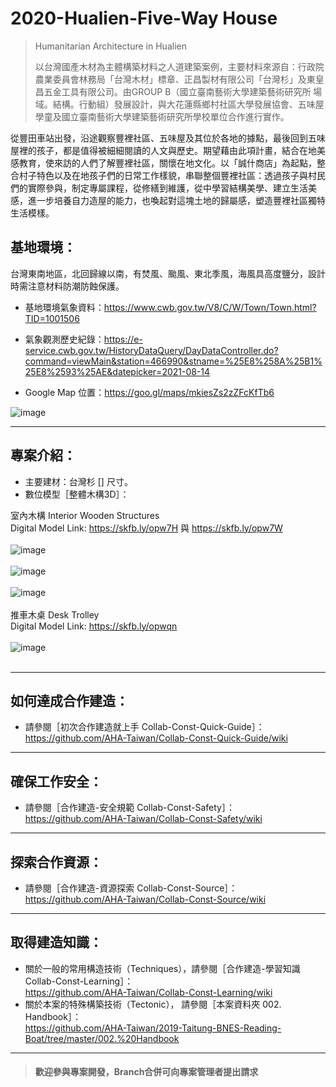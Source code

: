 # 2020-Hualien-Five-Way House

>Humanitarian Architecture in Hualien<br/>
>
>以台灣國產木材為主體構築材料之人道建築案例，主要材料來源自：行政院農業委員會林務局「台灣木材」標章、正昌製材有限公司「台灣杉」及東皇昌五金工具有限公司。由GROUP B（國立臺南藝術⼤學建築藝術研究所
場域。結構。⾏動組）發展設計，與大花蓮縣鄉村社區⼤學發展協會、五味屋學童及國立臺南藝術⼤學建築藝術研究所學校單位合作進行實作。<br/>

從豐⽥⾞站出發，沿途觀察豐裡社區、五味屋及其位於各地的據點，最後回到五味屋裡的孩⼦，都是值得被細細閱讀的⼈⽂與歷史。期望藉由此項計畫，結合在地美感教育，使來訪的⼈們了解豐裡社區，關懷在地⽂化。以「誠什商店」為起點，整合村⼦特⾊以及在地孩⼦們的⽇常⼯作樣貌，串聯整個豐裡社區：透過孩⼦與村⺠們的實際參與，制定專屬課程，從修繕到維護，從中學習結構美學、建立⽣活美感，進⼀步培養⾃⼒造屋的能⼒，也喚起對這塊⼟地的歸屬感，塑造豐裡社區獨特⽣活模樣。<br/>


## 基地環境：<br/>
台灣東南地區，北回歸線以南，有焚風、颱風、東北季風，海風具高度鹽分，設計時需注意材料防潮防蝕保護。<br/>
* 基地環境氣象資料：https://www.cwb.gov.tw/V8/C/W/Town/Town.html?TID=1001506 <br/>
* 氣象觀測歷史紀錄：https://e-service.cwb.gov.tw/HistoryDataQuery/DayDataController.do?command=viewMain&station=466990&stname=%25E8%258A%25B1%25E8%2593%25AE&datepicker=2021-08-14<br/>

* Google Map 位置：https://goo.gl/maps/mkiesZs2zZFcKfTb6<br/>

![image](https://github.com/linghsuanh/2020_Hualian_Five-Way-House/blob/main/001.%20Blueprint/README%20IMAGE%20(Sketchfab%2BGMap)/FWH_GMap.png)
***
## 專案介紹：<br/>

* 主要建材：台灣杉 [] 尺寸。
* 數位模型［整體木構3D］：

室內木構 Interior Wooden Structures<br/>
Digital Model Link: https://skfb.ly/opw7H 與 https://skfb.ly/opw7W
<br/>
<br/>
![image](https://github.com/linghsuanh/2020_Hualian_Five-Way-House/blob/main/001.%20Blueprint/README%20IMAGE%20(Sketchfab%2BGMap)/FWH_Sketchfab_Model/FWH_Sketchfab_Model_01.png)
<br/>
<br/>
![image](https://github.com/linghsuanh/2020_Hualian_Five-Way-House/blob/main/001.%20Blueprint/README%20IMAGE%20(Sketchfab%2BGMap)/FWH_Sketchfab_Model/FWH_Sketchfab_Model_02.png)
<br/>
<br/>
![image](https://github.com/linghsuanh/2020_Hualian_Five-Way-House/blob/main/001.%20Blueprint/README%20IMAGE%20(Sketchfab%2BGMap)/FWH_Sketchfab_Model/FWH_Sketchfab_Model_03.png)
<br/>
<br/>
推車木桌 Desk Trolley<br/>
Digital Model Link: https://skfb.ly/opwqn
<br/>
<br/>
![image](https://github.com/linghsuanh/2020_Hualian_Five-Way-House/blob/main/001.%20Blueprint/README%20IMAGE%20(Sketchfab%2BGMap)/FWH_Sketchfab_Model/FWH_Sketchfab_Desk_Model.png)
<br/>
<br/>
***
## 如何達成合作建造：<br/>
* 請參閱［初次合作建造就上手 Collab-Const-Quick-Guide］：<br/>
https://github.com/AHA-Taiwan/Collab-Const-Quick-Guide/wiki <br/>
***
## 確保工作安全：<br/>
* 請參閱［合作建造-安全規範 Collab-Const-Safety］：<br/>
https://github.com/AHA-Taiwan/Collab-Const-Safety/wiki <br/>
***
## 探索合作資源：<br/>
* 請參閱［合作建造-資源探索 Collab-Const-Source］：<br/>
https://github.com/AHA-Taiwan/Collab-Const-Source/wiki <br/>
***
## 取得建造知識：<br/>
* 關於一般的常用構造技術（Techniques），請參閱［合作建造-學習知識 Collab-Const-Learning］：<br/>
https://github.com/AHA-Taiwan/Collab-Const-Learning/wiki <br/>
* 關於本案的特殊構築技術（Tectonic）， 請參閱［本案資料夾 002. Handbook］：<br/>
https://github.com/AHA-Taiwan/2019-Taitung-BNES-Reading-Boat/tree/master/002.%20Handbook <br/>
***

> #### 歡迎參與專案開發，Branch合併可向專案管理者提出請求
